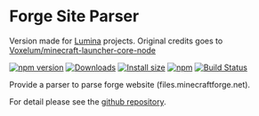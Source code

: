 # Forge Site Parser

Version made for [Lumina](https://github.com/CreateLumina) projects. Original credits goes to [Voxelum/minecraft-launcher-core-node](https://github.com/Voxelum/minecraft-launcher-core-node)

[![npm version](https://img.shields.io/npm/v/@createlumina/forge-installer.svg)](https://www.npmjs.com/package/@createlumina/forge-installer)
[![Downloads](https://img.shields.io/npm/dm/@createlumina/forge-installer.svg)](https://npmjs.com/@createlumina/forge-installer)
[![Install size](https://packagephobia.now.sh/badge?p=@createlumina/forge-installer)](https://packagephobia.now.sh/result?p=@createlumina/forge-installer)
[![npm](https://img.shields.io/npm/l/@createlumina/minecraft-launcher-core.svg)](https://github.com/CreateLumina/minecraft-utils/blob/master/LICENSE)
[![Build Status](https://github.com/CreateLumina/minecraft-utils/workflows/Build/badge.svg)](https://github.com/CreateLumina/minecraft-utils/actions?query=workflow%3ABuild)

Provide a parser to parse forge website (files.minecraftforge.net).

For detail please see the [github repository](https://github.com/CreateLumina/minecraft-utils).
